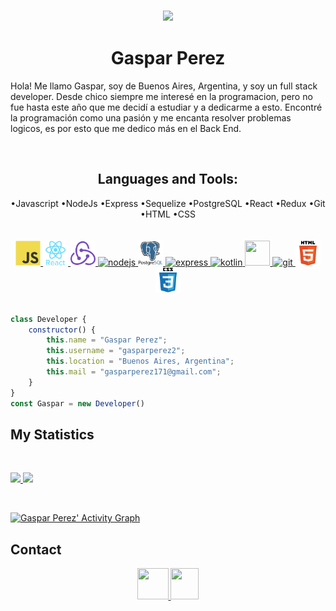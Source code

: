 <h3 align="center">
  <img src="https://media.giphy.com/media/hvRJCLFzcasrR4ia7z/giphy.gif" width="28">
<h1 align="center">
  <b>Gaspar Perez</b>
</h1>

Hola! Me llamo Gaspar, soy de Buenos Aires, Argentina, y soy un full stack developer. Desde chico siempre me interesé en la programacion, pero no fue hasta este año que me decidí a estudiar y a dedicarme a esto. Encontré la programación como una pasión y me encanta resolver problemas logicos, es por esto que me dedico más en el Back End.

<br>

<h2 align="center">Languages and Tools:</h2>
<div align="center">
•Javascript
•NodeJs
•Express
•Sequelize
•PostgreSQL
•React
•Redux
•Git
•HTML
•CSS
</div>
<br></br>

<div align="center"> 
<a href="https://developer.mozilla.org/en-US/docs/Web/JavaScript" target="_blank" rel="noreferrer"> <img src="https://raw.githubusercontent.com/devicons/devicon/master/icons/javascript/javascript-original.svg" alt="javascript" width="40" height="40"/> </a>
<a href="https://reactjs.org/" target="_blank" rel="noreferrer"> <img src="https://raw.githubusercontent.com/devicons/devicon/master/icons/react/react-original-wordmark.svg" alt="react" width="40" height="40"/> </a>
<a href="https://redux.js.org" target="_blank" rel="noreferrer"> <img src="https://raw.githubusercontent.com/devicons/devicon/master/icons/redux/redux-original.svg" alt="redux" width="40" height="40"/> </a>
<a href="https://nodejs.org" target="_blank" rel="noreferrer"> <img src="https://cdn.worldvectorlogo.com/logos/nodejs-icon.svg" alt="nodejs" width="40" height="40"/> </a>
<a href="https://www.postgresql.org" target="_blank" rel="noreferrer"> <img src="https://raw.githubusercontent.com/devicons/devicon/master/icons/postgresql/postgresql-original-wordmark.svg" alt="postgresql" width="40" height="40"/> </a>
<a href="https://expressjs.com" target="_blank"><img src="https://www.nextontop.com/assets/img/services/web/expressjs.svg" background-color="#ffffff" alt="express" width="40" height="40" /> </a>
<a href="https://sequelize.org/" target="_blank"> <img src="https://static-00.iconduck.com/assets.00/file-type-sequelize-icon-443x512-ck0z81j3.png" alt="kotlin" width="40" height="40" /> </a>
<a href="https://postman.com" target="_blank"> <img src="https://www.vectorlogo.zone/logos/getpostman/getpostman-icon.svg" width="40" height="40" /> </a>
<a href="https://git-scm.com/" target="_blank" rel="noreferrer"> <img src="https://www.vectorlogo.zone/logos/git-scm/git-scm-icon.svg" alt="git" width="40" height="40"/> </a>
<a href="https://www.w3.org/html/" target="_blank" rel="noreferrer"> <img src="https://raw.githubusercontent.com/devicons/devicon/master/icons/html5/html5-original-wordmark.svg" alt="html5" width="40" height="40"/> </a> 
<a href="https://www.w3schools.com/css/" target="_blank" rel="noreferrer"> <img src="https://raw.githubusercontent.com/devicons/devicon/master/icons/css3/css3-original-wordmark.svg" alt="css3" width="40" height="40"/> </a>
</div>
<br />

```javascript
class Developer {
    constructor() {
        this.name = "Gaspar Perez";
        this.username = "gasparperez2";
        this.location = "Buenos Aires, Argentina";
        this.mail = "gasparperez171@gmail.com";
    }
}
const Gaspar = new Developer()
```

## My Statistics

<br/>
<p align="left">
  <a href="https://github.com/gasparperez2">
    <img width="49.5%" src="https://github-readme-stats.vercel.app/api?username=gasparperez2&show_icons=true&theme=gruvbox&hide_border=true" />
    <img width="49.5%" src="https://github-readme-streak-stats.herokuapp.com/?user=gasparperez2&theme=gruvbox&hide_border=true" />
  </a>
</p>
<br>

[![Gaspar Perez' Activity Graph](https://activity-graph.herokuapp.com/graph?username=gasparperez2&custom_title=Gaspar%20Perez's%20Contribution%20Graph&theme=gruvbox&bg_color=282828&hide_border=true&line=d1a01f&point=c58545)](https://github.com/gasparperez2)


## Contact

<div align="center">
    <a href="https://www.linkedin.com/in/gaspar-perez-9006a5239/">
      <img src="https://upload.wikimedia.org/wikipedia/commons/thumb/f/f8/LinkedIn_icon_circle.svg/2048px-LinkedIn_icon_circle.svg.png" height="50" width="50"/>
    </a>
    <a href="mailto:gasparperez171@gmail.com">
      <img src="https://cdn-icons-png.flaticon.com/512/5968/5968534.png" height="50" width="45" />
    </a>
</div>
